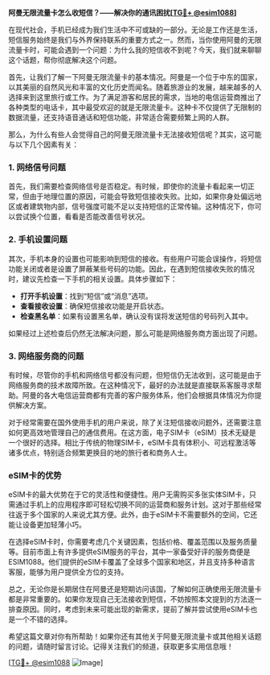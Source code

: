 **阿曼无限流量卡怎么收短信？——解决你的通讯困扰[[TG💪+ @esim1088](https://t.me/s/esim1088)]**

在现代社会，手机已经成为我们生活中不可或缺的一部分。无论是工作还是生活，短信服务始终是我们与外界保持联系的重要方式之一。然而，当你使用阿曼的无限流量卡时，可能会遇到一个问题：为什么我的短信收不到呢？今天，我们就来聊聊这个话题，帮你彻底解决这个问题。

首先，让我们了解一下阿曼无限流量卡的基本情况。阿曼是一个位于中东的国家，以其美丽的自然风光和丰富的文化历史而闻名。随着旅游业的发展，越来越多的人选择来到这里旅行或工作。为了满足游客和居民的需求，当地的电信运营商推出了各种类型的电话卡，其中最受欢迎的就是无限流量卡。这种卡不仅提供了无限制的数据流量，还支持语音通话和短信功能，非常适合需要频繁上网的人群。

那么，为什么有些人会觉得自己的阿曼无限流量卡无法接收短信呢？其实，这可能与以下几个因素有关：

### 1. 网络信号问题

首先，我们需要检查网络信号是否稳定。有时候，即使你的流量卡看起来一切正常，但由于地理位置的原因，可能会导致短信接收失败。比如，如果你身处偏远地区或者建筑物内部，信号强度可能不足以支持短信的正常传输。这种情况下，你可以尝试换个位置，看看是否能改善信号状况。

### 2. 手机设置问题

其次，手机本身的设置也可能影响到短信的接收。有些用户可能会误操作，将短信功能关闭或者是设置了屏蔽某些号码的功能。因此，在遇到短信接收失败的情况时，建议先检查一下手机的相关设置。具体步骤如下：

- **打开手机设置**：找到“短信”或“消息”选项。
- **查看接收设置**：确保短信接收功能是开启状态。
- **检查黑名单**：如果有设置黑名单，确认没有误将发送短信的号码列入其中。

如果经过上述检查后仍然无法解决问题，那么可能是网络服务商方面出现了问题。

### 3. 网络服务商的问题

有时候，尽管你的手机和网络信号都没有问题，但短信仍无法收到，这可能是由于网络服务商的技术故障所致。在这种情况下，最好的办法就是直接联系客服寻求帮助。阿曼的各大电信运营商都有完善的客户服务体系，他们会根据具体情况为你提供解决方案。

对于经常需要在国外使用手机的用户来说，除了关注短信接收问题外，还需要注意如何更高效地管理自己的通信费用。在这方面，电子SIM卡（eSIM）技术无疑是一个很好的选择。相比于传统的物理SIM卡，eSIM卡具有体积小、可远程激活等诸多优点，特别适合频繁更换目的地的旅行者和商务人士。

### eSIM卡的优势

eSIM卡的最大优势在于它的灵活性和便捷性。用户无需购买多张实体SIM卡，只需通过手机上的应用程序即可轻松切换不同的运营商和服务计划。这对于那些经常往返于多个国家的人来说尤其方便。此外，由于eSIM卡不需要额外的空间，它还能让设备更加轻薄小巧。

在选择eSIM卡时，你需要考虑几个关键因素，包括价格、覆盖范围以及服务质量等。目前市面上有许多提供eSIM服务的平台，其中一家备受好评的服务商便是ESIM1088。他们提供的eSIM卡覆盖了全球多个国家和地区，并且支持多种语言客服，能够为用户提供全方位的支持。

总之，无论你是长期居住在阿曼还是短期访问该国，了解如何正确使用无限流量卡都是非常重要的。如果你发现自己无法接收到短信，不妨按照本文提到的方法逐一排查原因。同时，考虑到未来可能出现的新需求，提前了解并尝试使用eSIM卡也是一个不错的选择。

希望这篇文章对你有所帮助！如果你还有其他关于阿曼无限流量卡或其他相关话题的问题，请随时留言讨论。记得关注我们的频道，获取更多实用信息哦！

[[TG💪+ @esim1088](https://t.me/s/esim1088) ![Image](https://i.postimg.cc/4NQfJmqS/Snipaste-2025-05-13-00-14-12.png)]